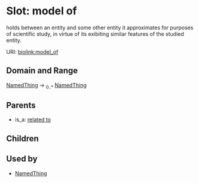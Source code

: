 # Slot: model of


holds between an entity and some other entity it approximates for purposes of scientific study, in virtue of its exibiting similar features of the studied entity.

URI: [biolink:model_of](https://w3id.org/biolink/vocab/model_of)
## Domain and Range

[NamedThing](NamedThing.md) ->  <sub>0..*</sub> [NamedThing](NamedThing.md)
## Parents

 *  is_a: [related to](related_to.md)
## Children

## Used by

 * [NamedThing](NamedThing.md)
